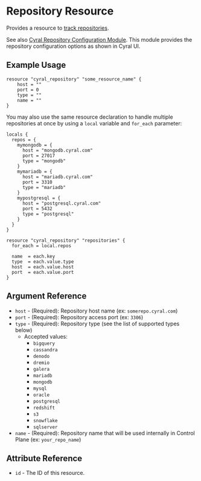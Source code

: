 # Repository Resource

Provides a resource to [track repositories](https://cyral.com/docs/manage-repositories/repo-track).

See also [Cyral Repository Configuration Module](https://github.com/cyralinc/terraform-cyral-repository-config).
This module provides the repository configuration options as shown in Cyral UI.

## Example Usage

```hcl
resource "cyral_repository" "some_resource_name" {
    host = ""
    port = 0
    type = ""
    name = ""
}
```

You may also use the same resource declaration to handle multiple repositories at once by using a `local` variable and `for_each` parameter:

```hcl
locals {
  repos = {
    mymongodb = {
      host = "mongodb.cyral.com"
      port = 27017
      type = "mongodb"
    }
    mymariadb = {
      host = "mariadb.cyral.com"
      port = 3310
      type = "mariadb"
    }
    mypostgresql = {
      host = "postgresql.cyral.com"
      port = 5432
      type = "postgresql"
    }
  }
}

resource "cyral_repository" "repositories" {
  for_each = local.repos

  name  = each.key
  type  = each.value.type
  host  = each.value.host
  port  = each.value.port
}
```

## Argument Reference

- `host` - (Required): Repository host name (ex: `somerepo.cyral.com`)
- `port` - (Required): Repository access port (ex: `3306`)
- `type` - (Required): Repository type (see the list of supported types below)
  - Accepted values:
    - `bigquery`
    - `cassandra`
    - `denodo`
    - `dremio`
    - `galera`
    - `mariadb`
    - `mongodb`
    - `mysql`
    - `oracle`
    - `postgresql`
    - `redshift`
    - `s3`
    - `snowflake`
    - `sqlserver`
- `name` - (Required): Repository name that will be used internally in Control Plane (ex: `your_repo_name`)

## Attribute Reference

- `id` - The ID of this resource.
